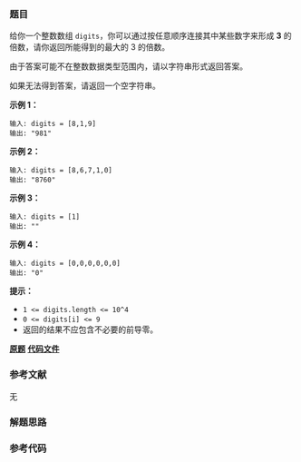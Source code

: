### 题目
给你一个整数数组 `digits`，你可以通过按任意顺序连接其中某些数字来形成 **3** 的倍数，请你返回所能得到的最大的 3 的倍数。

由于答案可能不在整数数据类型范围内，请以字符串形式返回答案。

如果无法得到答案，请返回一个空字符串。



**示例 1：**

    
    
    输入: digits = [8,1,9]
    输出: "981"
    

**示例 2：**

    
    
    输入: digits = [8,6,7,1,0]
    输出: "8760"
    

**示例 3：**

    
    
    输入: digits = [1]
    输出: ""
    

**示例 4：**

    
    
    输入: digits = [0,0,0,0,0,0]
    输出: "0"
    



**提示：**

  * `1 <= digits.length <= 10^4`
  * `0 <= digits[i] <= 9`
  * 返回的结果不应包含不必要的前导零。

 **[原题](https://leetcode-cn.com/problems/largest-multiple-of-three/)**    **[代码文件]()**


### 参考文献
无

### 解题思路




### 参考代码

```go


```




